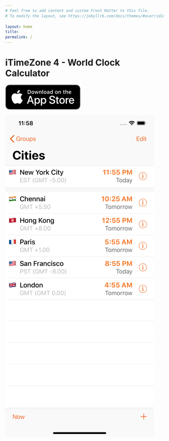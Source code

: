 ```yaml
---
# Feel free to add content and custom Front Matter to this file.
# To modify the layout, see https://jekyllrb.com/docs/themes/#overriding-theme-defaults

layout: home
title: 
permalink: /
---
```

# iTimeZone 4 - World Clock Calculator

[![Download on the App Store](Download_on_the_App_Store_Badge_US-UK_RGB_blk_092917.svg)](https://itunes.apple.com/us/app/itimezone/id284946233?mt=8)

![iTimeZone First Screen](1242x2688bb.png)

